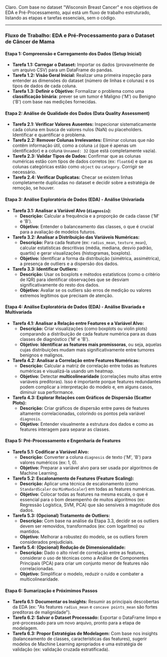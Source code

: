 Claro. Com base no dataset "Wisconsin Breast Cancer" e nos objetivos de EDA e Pré-Processamento, aqui está um fluxo de trabalho estruturado, listando as etapas e tarefas essenciais, sem o código.

---

### **Fluxo de Trabalho: EDA e Pré-Processamento para o Dataset de Câncer de Mama**

#### **Etapa 1: Compreensão e Carregamento dos Dados (Setup Inicial)**

*   **Tarefa 1.1: Carregar o Dataset:** Importar os dados (provavelmente de um arquivo CSV) para um DataFrame do pandas.
*   **Tarefa 1.2: Visão Geral Inicial:** Realizar uma primeira inspeção para entender as dimensões do dataset (número de linhas e colunas) e os tipos de dados de cada coluna.
*   **Tarefa 1.3: Definir o Objetivo:** Formalizar o problema como uma **classificação binária**: prever se um tumor é Maligno ('M') ou Benigno ('B') com base nas medições fornecidas.

#### **Etapa 2: Análise de Qualidade dos Dados (Data Quality Assessment)**

*   **Tarefa 2.1: Verificar Valores Ausentes:** Inspecionar sistematicamente cada coluna em busca de valores nulos (NaN) ou placeholders. Identificar e quantificar o problema.
*   **Tarefa 2.2: Remover Colunas Irrelevantes:** Eliminar colunas que não contêm informação útil, como a coluna `id` (que é apenas um identificador) e a coluna `Unnamed: 32` (que está completamente vazia).
*   **Tarefa 2.3: Validar Tipos de Dados:** Confirmar que as colunas numéricas estão com tipos de dados corretos (ex: `float64`) e que as colunas categóricas estão como `object` ou `category`. Corrigir se necessário.
*   **Tarefa 2.4: Verificar Duplicatas:** Checar se existem linhas completamente duplicadas no dataset e decidir sobre a estratégia de remoção, se houver.

#### **Etapa 3: Análise Exploratória de Dados (EDA) - Análise Univariada**

*   **Tarefa 3.1: Analisar a Variável Alvo (`diagnosis`):**
    *   **Descrição:** Calcular a frequência e a proporção de cada classe ('M' e 'B').
    *   **Objetivo:** Entender o balanceamento das classes, o que é crucial para a avaliação de modelos futuros.
*   **Tarefa 3.2: Analisar a Distribuição das Variáveis Numéricas:**
    *   **Descrição:** Para cada feature (ex: `radius_mean`, `texture_mean`), calcular estatísticas descritivas (média, mediana, desvio padrão, quartis) e gerar visualizações (histogramas, boxplots).
    *   **Objetivo:** Identificar a forma da distribuição (simétrica, assimétrica), a presença de outliers e a dispersão dos dados.
*   **Tarefa 3.3: Identificar Outliers:**
    *   **Descrição:** Usar os boxplots e métodos estatísticos (como o critério de IQR) para identificar observações que se desviam significativamente do resto dos dados.
    *   **Objetivo:** Avaliar se os outliers são erros de medição ou valores extremos legítimos que precisam de atenção.

#### **Etapa 4: Análise Exploratória de Dados (EDA) - Análise Bivariada e Multivariada**

*   **Tarefa 4.1: Analisar a Relação entre Features e a Variável Alvo:**
    *   **Descrição:** Criar visualizações (como boxplots ou violin plots) comparando a distribuição de cada feature numérica para as duas classes de diagnóstico ('M' e 'B').
    *   **Objetivo:** **Identificar as features mais promissoras**, ou seja, aquelas cujas distribuições mudam mais significativamente entre tumores benignos e malignos.
*   **Tarefa 4.2: Analisar a Correlação entre Features Numéricas:**
    *   **Descrição:** Calcular a matriz de correlação entre todas as features numéricas e visualizá-la usando um heatmap.
    *   **Objetivo:** Detectar **multicolinearidade** (correlações muito altas entre variáveis preditoras). Isso é importante porque features redundantes podem complicar a interpretação do modelo e, em alguns casos, diminuir sua performance.
*   **Tarefa 4.3: Explorar Relações com Gráficos de Dispersão (Scatter Plots):**
    *   **Descrição:** Criar gráficos de dispersão entre pares de features altamente correlacionadas, colorindo os pontos pela variável `diagnosis`.
    *   **Objetivo:** Entender visualmente a estrutura dos dados e como as features interagem para separar as classes.

#### **Etapa 5: Pré-Processamento e Engenharia de Features**

*   **Tarefa 5.1: Codificar a Variável Alvo:**
    *   **Descrição:** Converter a coluna `diagnosis` de texto ('M', 'B') para valores numéricos (ex: 1, 0).
    *   **Objetivo:** Preparar a variável alvo para ser usada por algoritmos de Machine Learning.
*   **Tarefa 5.2: Escalonamento de Features (Feature Scaling):**
    *   **Descrição:** Aplicar uma técnica de escalonamento (como `StandardScaler` ou `MinMaxScaler`) em todas as features numéricas.
    *   **Objetivo:** Colocar todas as features na mesma escala, o que é essencial para o bom desempenho de muitos algoritmos (ex: Regressão Logística, SVM, PCA) que são sensíveis à magnitude dos dados.
*   **Tarefa 5.3: (Opcional) Tratamento de Outliers:**
    *   **Descrição:** Com base na análise da Etapa 3.3, decidir se os outliers devem ser removidos, transformados (ex: com logaritmo) ou mantidos.
    *   **Objetivo:** Melhorar a robustez do modelo, se os outliers forem considerados prejudiciais.
*   **Tarefa 5.4: (Opcional) Redução de Dimensionalidade:**
    *   **Descrição:** Dado o alto nível de correlação entre as features, considerar o uso de técnicas como a Análise de Componentes Principais (PCA) para criar um conjunto menor de features não correlacionadas.
    *   **Objetivo:** Simplificar o modelo, reduzir o ruído e combater a multicolinearidade.

#### **Etapa 6: Sumarização e Próximimos Passos**

*   **Tarefa 6.1: Documentar os Insights:** Resumir as principais descobertas da EDA (ex: "As features `radius_mean` e `concave points_mean` são fortes preditoras de malignidade").
*   **Tarefa 6.2: Salvar o Dataset Processado:** Exportar o DataFrame limpo e pré-processado para um novo arquivo, pronto para a etapa de modelagem.
*   **Tarefa 6.3: Propor Estratégias de Modelagem:** Com base nos insights (balanceamento de classes, características das features), sugerir modelos de Machine Learning apropriados e uma estratégia de validação (ex: validação cruzada estratificada).